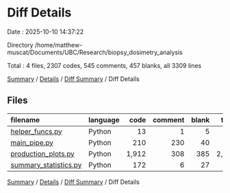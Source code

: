 # Diff Details

Date : 2025-10-10 14:37:22

Directory /home/matthew-muscat/Documents/UBC/Research/biopsy_dosimetry_analysis

Total : 4 files,  2307 codes, 545 comments, 457 blanks, all 3309 lines

[Summary](results.md) / [Details](details.md) / [Diff Summary](diff.md) / Diff Details

## Files
| filename | language | code | comment | blank | total |
| :--- | :--- | ---: | ---: | ---: | ---: |
| [helper\_funcs.py](/helper_funcs.py) | Python | 13 | 1 | 5 | 19 |
| [main\_pipe.py](/main_pipe.py) | Python | 210 | 230 | 40 | 480 |
| [production\_plots.py](/production_plots.py) | Python | 1,912 | 308 | 385 | 2,605 |
| [summary\_statistics.py](/summary_statistics.py) | Python | 172 | 6 | 27 | 205 |

[Summary](results.md) / [Details](details.md) / [Diff Summary](diff.md) / Diff Details